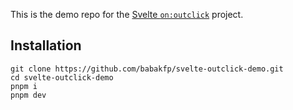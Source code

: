 This is the demo repo for the [Svelte `on:outclick`](https://github.com/babakfp/svelte-outclick) project.

## Installation
```
git clone https://github.com/babakfp/svelte-outclick-demo.git
cd svelte-outclick-demo
pnpm i
pnpm dev
```
